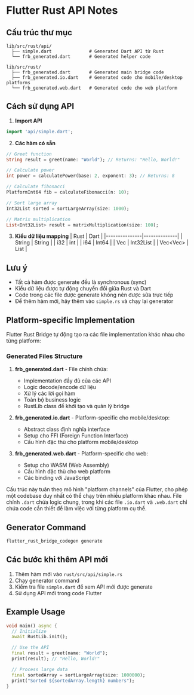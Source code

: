 # Flutter Rust API Notes

## Cấu trúc thư mục
```
lib/src/rust/api/
  ├── simple.dart              # Generated Dart API từ Rust
  └── frb_generated.dart       # Generated helper code

lib/src/rust/
  ├── frb_generated.dart       # Generated main bridge code
  ├── frb_generated.io.dart    # Generated code cho mobile/desktop platforms
  └── frb_generated.web.dart   # Generated code cho web platform
```

## Cách sử dụng API

1. **Import API**
```dart
import 'api/simple.dart';
```

2. **Các hàm có sẵn**
```dart
// Greet function
String result = greet(name: "World"); // Returns: "Hello, World!"

// Calculate power
int power = calculatePower(base: 2, exponent: 3); // Returns: 8

// Calculate fibonacci
PlatformInt64 fib = calculateFibonacci(n: 10);

// Sort large array
Int32List sorted = sortLargeArray(size: 1000);

// Matrix multiplication
List<Int32List> result = matrixMultiplication(size: 100);
```

3. **Kiểu dữ liệu mapping**
| Rust          | Dart         |
|---------------|--------------|
| String        | String       |
| i32           | int          |
| i64           | Int64        |
| Vec<i32>      | Int32List    |
| Vec<Vec<i32>> | List<Int32List> |

## Lưu ý
- Tất cả hàm được generate đều là synchronous (sync)
- Kiểu dữ liệu được tự động chuyển đổi giữa Rust và Dart
- Code trong các file được generate không nên được sửa trực tiếp
- Để thêm hàm mới, hãy thêm vào `simple.rs` và chạy lại generator

## Platform-specific Implementation

Flutter Rust Bridge tự động tạo ra các file implementation khác nhau cho từng platform:

### Generated Files Structure

1. **frb_generated.dart** - File chính chứa:
   - Implementation đầy đủ của các API
   - Logic decode/encode dữ liệu
   - Xử lý các lời gọi hàm
   - Toàn bộ business logic
   - RustLib class để khởi tạo và quản lý bridge

2. **frb_generated.io.dart** - Platform-specific cho mobile/desktop:
   - Abstract class định nghĩa interface
   - Setup cho FFI (Foreign Function Interface)
   - Cấu hình đặc thù cho platform mobile/desktop

3. **frb_generated.web.dart** - Platform-specific cho web:
   - Setup cho WASM (Web Assembly)
   - Cấu hình đặc thù cho web platform
   - Các binding với JavaScript

Cấu trúc này tuân theo mô hình "platform channels" của Flutter, cho phép một codebase duy nhất có thể chạy trên nhiều platform khác nhau. File chính `.dart` chứa logic chung, trong khi các file `.io.dart` và `.web.dart` chỉ chứa code cần thiết để làm việc với từng platform cụ thể.

## Generator Command
```bash
flutter_rust_bridge_codegen generate
```

## Các bước khi thêm API mới
1. Thêm hàm mới vào `rust/src/api/simple.rs`
2. Chạy generator command
3. Kiểm tra file `simple.dart` để xem API mới được generate
4. Sử dụng API mới trong code Flutter

## Example Usage
```dart
void main() async {
  // Initialize
  await RustLib.init();

  // Use the API
  final result = greet(name: "World");
  print(result); // "Hello, World!"

  // Process large data
  final sortedArray = sortLargeArray(size: 1000000);
  print("Sorted ${sortedArray.length} numbers");
}
```